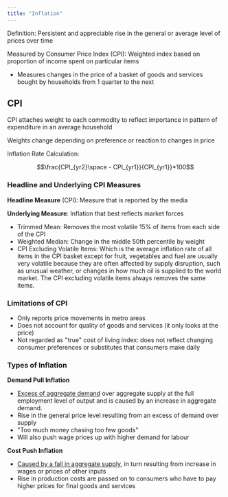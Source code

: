 ```yaml
---
title: "Inflation"
---
```


Definition: Persistent and appreciable rise in the general or average level of prices over time

Measured by Consumer Price Index (CPI): Weighted index based on proportion of income spent on particular items
- Measures changes in the price of a basket of goods and services bought by households from 1 quarter to the next


## CPI

CPI attaches weight to each commodity to reflect importance in pattern of expenditure in an average household

Weights change depending on preference or reaction to changes in price

Inflation Rate Calculation:

$$\frac{CPI_{yr2}\space - CPI_{yr1}}{CPI_{yr1}}*100$$

### Headline and Underlying CPI Measures

**Headline Measure** (CPI): Measure that is reported by the media

**Underlying Measure**: Inflation that best reflects market forces
- Trimmed Mean: Removes the most volatile 15% of items from each side of the CPI
- Weighted Median: Change in the middle 50th percentile by weight
- CPI Excluding Volatile Items: Which is the average inflation rate of all items in the CPI basket except for fruit, vegetables and fuel are usually very volatile because they are often affected by supply disruption, such as unusual weather, or changes in how much oil is supplied to the world market. The CPI excluding volatile items always removes the same items.

### Limitations of CPI

- Only reports price movements in metro areas
- Does not account for quality of goods and services (it only looks at the price)
- Not regarded as "true" cost of living index: does not reflect changing consumer preferences or substitutes that consumers make daily

### Types of Inflation

**Demand Pull Inflation**
- <u>Excess of aggregate demand</u> over aggregate supply at the full employment level of output and is caused by an increase in aggregate demand.
- Rise in the general price level resulting from an excess of demand over supply
- "Too much money chasing too few goods"
- Will also push wage prices up with higher demand for labour

**Cost Push Inflation**
- <u>Caused by a fall in aggregate supply</u>, in turn resulting from increase in wages or prices of other inputs
- Rise in production costs are passed on to consumers who have to pay higher prices for final goods and services